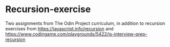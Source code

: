 # Recursion-exercise
Two assignments from The Odin Project curriculum, in addition to recursion exercises from https://javascript.info/recursion and https://www.codingame.com/playgrounds/5422/js-interview-prep-recursion